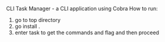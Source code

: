 CLI Task Manager - a CLI application using Cobra
How to run:
1. go to top directory
2. go install .
3. enter task to get the commands and flag and then proceed 
